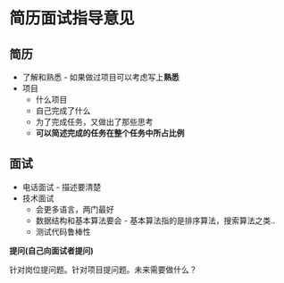 # 简历面试指导意见

## 简历

* 了解和熟悉 - 如果做过项目可以考虑写上**熟悉**
* 项目
  * 什么项目
  * 自己完成了什么
  * 为了完成任务，又做出了那些思考
  * **可以简述完成的任务在整个任务中所占比例**

## 面试

* 电话面试 - 描述要清楚
* 技术面试
  * 会更多语言，两门最好
  * 数据结构和基本算法要会 - 基本算法指的是排序算法，搜索算法之类..
  * 测试代码鲁棒性

**提问(自己向面试者提问)**

针对岗位提问题。针对项目提问题。未来需要做什么？